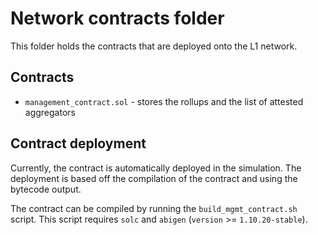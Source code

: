 # Network contracts folder

This folder holds the contracts that are deployed onto the L1 network.

## Contracts

* `management_contract.sol` - stores the rollups and the list of attested aggregators

## Contract deployment

Currently, the contract is automatically deployed in the simulation. The deployment is based off the compilation of the contract and using the bytecode output.

The contract can be compiled by running the `build_mgmt_contract.sh` script. This script requires `solc` and `abigen` (`version` >= `1.10.20-stable`).
